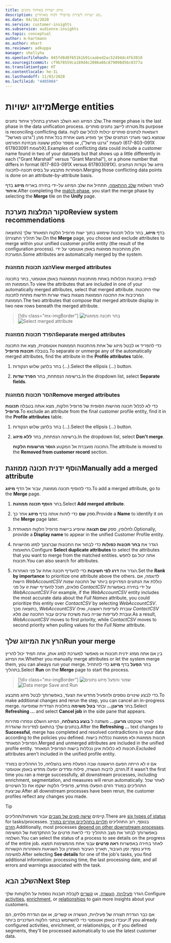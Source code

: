 ```yaml
---
title: מיזוג ישויות באיחוד נתונים
description: מזג ישויות ליצירת פרופילי לקוח מאוחדים.
ms.date: 04/16/2020
ms.service: customer-insights
ms.subservice: audience-insights
ms.topic: conceptual
author: m-hartmann
ms.author: mhart
ms.reviewer: adkuppa
manager: shellyha
ms.openlocfilehash: 045fd8d8f65161b91caabed2ac52494dc4fb3910
ms.sourcegitcommit: cf9b78559ca189d4c2086a66c879098d56c0377a
ms.translationtype: HT
ms.contentlocale: he-IL
ms.lasthandoff: 11/03/2020
ms.locfileid: "4405904"
---
```

# <a name="merge-entities"></a><span data-ttu-id="f6995-103">מיזוג ישויות</span><span class="sxs-lookup"><span data-stu-id="f6995-103">Merge entities</span></span>

<span data-ttu-id="f6995-104">שלב המיזוג הוא השלב האחרון בתהליך איחוד נתונים.</span><span class="sxs-lookup"><span data-stu-id="f6995-104">The merge phase is the last phase in the data unification process.</span></span> <span data-ttu-id="f6995-105">מטרתו ליישב נתונים סותרים.</span><span class="sxs-lookup"><span data-stu-id="f6995-105">Its purpose is reconciling conflicting data.</span></span> <span data-ttu-id="f6995-106">דוגמאות לנתונים סותרים יכולות לכלול שם לקוח שנמצא בשני מערכי הנתונים שלך אך מופיע מעט אחרת בכל אחת מהן ("גרנט מארשל" לעומת "גרנט מרשל"), או מספר טלפון ששונה מבחינת הפורמט (617-803-091X לעומת 617803091X).</span><span class="sxs-lookup"><span data-stu-id="f6995-106">Examples of conflicting data could include a customer name found in two of your datasets but that shows up a little differently in each ("Grant Marshall" versus "Grant Marshal"), or a phone number that differs in format (617-803-091X versus 617803091X).</span></span> <span data-ttu-id="f6995-107">מיזוג של נקודות הנתונים הסותרות מתבצע על בסיס תכונה-לתכונה.</span><span class="sxs-lookup"><span data-stu-id="f6995-107">Merging those conflicting data points is done on an attribute-by-attribute basis.</span></span>

<span data-ttu-id="f6995-108">לאחר השלמת [שלב ההתאמה](match-entities.md), תתחיל את שלב המיזוג על-ידי בחירה באריח **מיזוג** בדף **איחוד**.</span><span class="sxs-lookup"><span data-stu-id="f6995-108">After completing the [match phase](match-entities.md), you start the merge phase by selecting the **Merge** tile on the **Unify** page.</span></span>

## <a name="review-system-recommendations"></a><span data-ttu-id="f6995-109">סקור המלצות מערכת</span><span class="sxs-lookup"><span data-stu-id="f6995-109">Review system recommendations</span></span>

<span data-ttu-id="f6995-110">בדף **מיזוג**, בחר וכלול תכונות שימוזגו בתוך ישות פרופיל הלקוח המאוחד שלך (התוצאה של תהליך התצורה).</span><span class="sxs-lookup"><span data-stu-id="f6995-110">On the **Merge** page, you choose and exclude attributes to merge within your unified customer profile entity (the result of the configuration process).</span></span> <span data-ttu-id="f6995-111">חלק מהתכונות ממוזגות באופן אוטומטי על ידי המערכת.</span><span class="sxs-lookup"><span data-stu-id="f6995-111">Some attributes are automatically merged by the system.</span></span>

### <a name="view-merged-attributes"></a><span data-ttu-id="f6995-112">הצג תכונות ממוזגות</span><span class="sxs-lookup"><span data-stu-id="f6995-112">View merged attributes</span></span>

<span data-ttu-id="f6995-113">לצפייה בתכונות הכלולות באחת מהתכונות הממוזגות באופן אוטומטי, בחר בתכונה הממוזגת הזו.</span><span class="sxs-lookup"><span data-stu-id="f6995-113">To view the attributes that are included in one of your automatically merged attributes, select that merged attribute.</span></span> <span data-ttu-id="f6995-114">שתי התכונות המרכיבות את התכונה הממוזגת מוצגות בשתי שורות חדשות מתחת לתכונה הממוזגת.</span><span class="sxs-lookup"><span data-stu-id="f6995-114">The two attributes that compose that merged attribute display in two new rows beneath the merged attribute.</span></span>

> [!div class="mx-imgBorder"]
> <span data-ttu-id="f6995-115">![בחר תכונה ממוזגת](media/configure-data-merge-profile-attributes.png "בחר תכונה ממוזגת")</span><span class="sxs-lookup"><span data-stu-id="f6995-115">![Select merged attribute](media/configure-data-merge-profile-attributes.png "Select merged attribute")</span></span>

### <a name="separate-merged-attributes"></a><span data-ttu-id="f6995-116">הפרד תכונות ממוזגות</span><span class="sxs-lookup"><span data-stu-id="f6995-116">Separate merged attributes</span></span>

<span data-ttu-id="f6995-117">כדי להפריד או לבטל מיזוג של אחת מהתכונות הממוזגות אוטומטית, מצא את התכונה בטבלה **תכונות פרופיל**.</span><span class="sxs-lookup"><span data-stu-id="f6995-117">To separate or unmerge any of the automatically merged attributes, find the attribute in the **Profile attributes** table.</span></span>

1. <span data-ttu-id="f6995-118">בחר בלחצן שלוש הנקודות (...).</span><span class="sxs-lookup"><span data-stu-id="f6995-118">Select the ellipsis (...) button.</span></span>
  
2. <span data-ttu-id="f6995-119">ברשימה הנפתחת, בחר **הפרד שדות**.</span><span class="sxs-lookup"><span data-stu-id="f6995-119">In the dropdown list, select **Separate fields**.</span></span>

### <a name="remove-merged-attributes"></a><span data-ttu-id="f6995-120">הסר תכונות ממוזגות</span><span class="sxs-lookup"><span data-stu-id="f6995-120">Remove merged attributes</span></span>

<span data-ttu-id="f6995-121">כדי לא לכלול תכונה מהישות הסופית של פרופיל הלקוח, מצא אותה בטבלה **תכונות פרופיל**.</span><span class="sxs-lookup"><span data-stu-id="f6995-121">To exclude an attribute from the final customer profile entity, find it in the **Profile attributes** table.</span></span>

1. <span data-ttu-id="f6995-122">בחר בלחצן שלוש הנקודות (...).</span><span class="sxs-lookup"><span data-stu-id="f6995-122">Select the ellipsis (...) button.</span></span>
  
2. <span data-ttu-id="f6995-123">ברשימה הנפתחת, בחר **ללא מיזוג**.</span><span class="sxs-lookup"><span data-stu-id="f6995-123">In the dropdown list, select **Don't merge**.</span></span>

   <span data-ttu-id="f6995-124">התכונה מועברת אל המקטע **הוסר מרשומת הלקוח**.</span><span class="sxs-lookup"><span data-stu-id="f6995-124">The attribute is moved to the **Removed from customer record** section.</span></span>

## <a name="manually-add-a-merged-attribute"></a><span data-ttu-id="f6995-125">הוסף ידנית תכונה ממוזגת</span><span class="sxs-lookup"><span data-stu-id="f6995-125">Manually add a merged attribute</span></span>

<span data-ttu-id="f6995-126">כדי להוסיף תכונה ממוזגת, עבור אל הדף **מיזוג**.</span><span class="sxs-lookup"><span data-stu-id="f6995-126">To add a merged attribute, go to the **Merge** page.</span></span>

1. <span data-ttu-id="f6995-127">בחר **הוסף תכונה ממוזגת**.</span><span class="sxs-lookup"><span data-stu-id="f6995-127">Select **Add merged attribute**.</span></span>

2. <span data-ttu-id="f6995-128">ספק **שם** כדי לזהות אותה בדף **מיזוג** אחר כך.</span><span class="sxs-lookup"><span data-stu-id="f6995-128">Provide a **Name** to identify it on the **Merge** page later.</span></span>

3. <span data-ttu-id="f6995-129">לחלופין, ספק **שם תצוגה** שיופיע ביישות פרופיל הלקוח המאוחדת.</span><span class="sxs-lookup"><span data-stu-id="f6995-129">Optionally, provide a **Display name** to appear in the unified Customer Profile entity.</span></span>

4. <span data-ttu-id="f6995-130">הגדר את **בחר תכונות כפולות** כדי לבחור את התכונות שברצונך למזג מהישויות התואמות.</span><span class="sxs-lookup"><span data-stu-id="f6995-130">Configure **Select duplicate attributes** to select the attributes that you want to merge from the matched entities.</span></span> <span data-ttu-id="f6995-131">אתה יכול גם לחפש תכונות.</span><span class="sxs-lookup"><span data-stu-id="f6995-131">You can also search for attributes.</span></span>

5. <span data-ttu-id="f6995-132">הגדר את **דרג לפי חשיבות** כדי להעדיף תכונה אחת על פני האחרות.</span><span class="sxs-lookup"><span data-stu-id="f6995-132">Set the **Rank by importance** to prioritize one attribute above the others.</span></span> <span data-ttu-id="f6995-133">לדוגמה, אם הישות *WebAccountCSV* כוללת את הנתונים המדויקים ביותר של התכונה *שמות מלאים*, תוכל להעדיף ישות זו על פני *ContactCSV* על ידי בחירה באפשרות *WebAccountCSV*.</span><span class="sxs-lookup"><span data-stu-id="f6995-133">For example, if the *WebAccountCSV* entity includes the most accurate data about the *Full Names* attribute, you could prioritize this entity over *ContactCSV* by selecting *WebAccountCSV*.</span></span> <span data-ttu-id="f6995-134">כתוצאה מכך, *WebAccountCSV* עוברת לעדיפות ראשונה, ואילו *ContactCSV* עוברת לעדיפות שנייה בעת משיכת ערכים עבור התכונה *שם מלא*.</span><span class="sxs-lookup"><span data-stu-id="f6995-134">As a result, *WebAccountCSV* moves to first priority, while *ContactCSV* moves to second priority when pulling values for the *Full Name* attribute.</span></span>

## <a name="run-your-merge"></a><span data-ttu-id="f6995-135">הרץ את המיזוג שלך</span><span class="sxs-lookup"><span data-stu-id="f6995-135">Run your merge</span></span>

<span data-ttu-id="f6995-136">בין אם אתה ממזג ידנית תכונות או מאפשר למערכת למזג אותן, אתה תמיד יכול להריץ את המיזוג.</span><span class="sxs-lookup"><span data-stu-id="f6995-136">Whether you manually merge attributes or let the system merge them, you can always run your merge.</span></span> <span data-ttu-id="f6995-137">בחר **הפעל** בדף **מיזוג** כדי להתחיל בתהליך.</span><span class="sxs-lookup"><span data-stu-id="f6995-137">Select **Run** on the **Merge** page to start the process.</span></span>

> [!div class="mx-imgBorder"]
> <span data-ttu-id="f6995-138">![שמור והפעל מיזוג נתונים](media/configure-data-merge-save-run.png "שמור והפעל מיזוג נתונים")</span><span class="sxs-lookup"><span data-stu-id="f6995-138">![Data merge Save and Run](media/configure-data-merge-save-run.png "Data merge Save and Run")</span></span>

<span data-ttu-id="f6995-139">כדי לבצע שינויים נוספים ולהפעיל מחדש את הצעד, באפשרותך לבטל מיזוג מתבצע.</span><span class="sxs-lookup"><span data-stu-id="f6995-139">To make additional changes and rerun the step, you can cancel an in-progress merge.</span></span> <span data-ttu-id="f6995-140">בחר **מרענן...** ובחר **בטל משימה** בחלונית הצדדית שמופיעה.</span><span class="sxs-lookup"><span data-stu-id="f6995-140">Select **Refreshing ...** and select **Cancel job**  in the side pane that appears.</span></span>

<span data-ttu-id="f6995-141">לאחר שטקסט **מרענן...** משתנה ל **בוצע בהצלחה**, המיזוג הושלם ונפתרו סתירות בנתונים שלך בהתאם למדיניות שהגדרת.</span><span class="sxs-lookup"><span data-stu-id="f6995-141">After the **Refreshing ...** text changes to **Successful**, merge has completed and resolved contradictions in your data according to the policies you defined.</span></span> <span data-ttu-id="f6995-142">תכונות ממוזגות ולא ממוזגות נכללות בישות הפרופיל המאוחד.</span><span class="sxs-lookup"><span data-stu-id="f6995-142">Merged and unmerged attributes are included in the unified profile entity.</span></span> <span data-ttu-id="f6995-143">תכונות לא כלולות אינן נכללות בישות הפרופיל המאוחד.</span><span class="sxs-lookup"><span data-stu-id="f6995-143">Excluded attributes aren't included in the unified profile entity.</span></span>

<span data-ttu-id="f6995-144">אם זו לא הייתה הפעם הראשונה שבה הפעלת מיזוג בהצלחה, כל התהליכים במורד הזרם, לרבות העשרה, פילוח ומדדים יופעלו מחדש באופן אוטומטי.</span><span class="sxs-lookup"><span data-stu-id="f6995-144">If it wasn't the first time you ran a merge successfully, all downstream processes, including enrichment, segmentation, and measures will rerun automatically.</span></span> <span data-ttu-id="f6995-145">לאחר שכל התהליכים במורד הזרם הופעלו מחדש, פרופילי הלקוח ישקפו את כל השינויים שביצעת.</span><span class="sxs-lookup"><span data-stu-id="f6995-145">After all downstream processes have been rerun, the customer profiles reflect any changes you made.</span></span>

> [!TIP]
> <span data-ttu-id="f6995-146">קיימים [שישה סוגים של מצבים](system.md#status-types) עבור משימות/תהליכים.</span><span class="sxs-lookup"><span data-stu-id="f6995-146">There are [six types of status](system.md#status-types) for tasks/processes.</span></span> <span data-ttu-id="f6995-147">בנוסף, רוב התהליכים [תלויים בתהליכים אחרים במורד הזרם](system.md#refresh-policies).</span><span class="sxs-lookup"><span data-stu-id="f6995-147">Additionally, most processes [depend on other downstream processes](system.md#refresh-policies).</span></span> <span data-ttu-id="f6995-148">באפשרותך לבחור את מצב התהליך כדי לראות פרטים על ההתקדמות של המשימה השלמה.</span><span class="sxs-lookup"><span data-stu-id="f6995-148">You can select the status of a process to see details on the progress of the entire job.</span></span> <span data-ttu-id="f6995-149">לאחר בחירה באפשרות **ראה פרטים** עבור אחת מהמשימות תמצא מידע נוסף: זמן העיבוד, תאריך העיבוד האחרון וכל השגיאות והאזהרות הקשורות למשימה.</span><span class="sxs-lookup"><span data-stu-id="f6995-149">After selecting **See details** for one of the job's tasks, you find additional information: processing time, the last processing date, and all errors and warnings associated with the task.</span></span>

## <a name="next-step"></a><span data-ttu-id="f6995-150">השלב הבא</span><span class="sxs-lookup"><span data-stu-id="f6995-150">Next Step</span></span>

<span data-ttu-id="f6995-151">הגדר [פעילויות](activities.md), [העשרה](enrichment-microsoft-graph.md), או [קשרים](relationships.md) לקבלת תובנות נוספות על הלקוחות שלך.</span><span class="sxs-lookup"><span data-stu-id="f6995-151">Configure [activities](activities.md), [enrichment](enrichment-microsoft-graph.md), or [relationships](relationships.md) to gain more insights about your customers.</span></span>

<span data-ttu-id="f6995-152">אם כבר הגדרת תצורה של פעילויות, העשרה או קשרים, או אם הגדרת פלחים, הם יעובדו באופן אוטומטי כדי להשתמש בנתוני הלקוח העדכניים ביותר.</span><span class="sxs-lookup"><span data-stu-id="f6995-152">If you already configured activities, enrichment, or relationships, or if you defined segments, they'll be processed automatically to use the latest customer data.</span></span>


